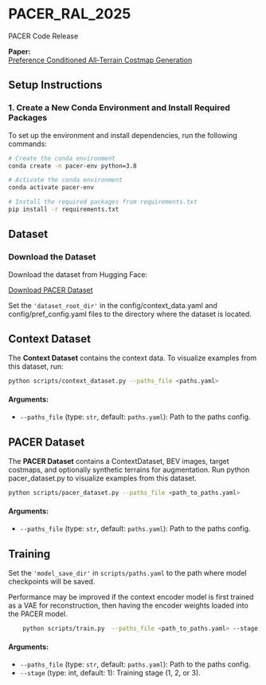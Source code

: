 # PACER_RAL_2025
PACER Code Release

**Paper:**  
[Preference Conditioned All-Terrain Costmap Generation](https://www.google.com/url?sa=t&source=web&rct=j&opi=89978449&url=https://arxiv.org/abs/2410.23488&ved=2ahUKEwjrl4vRueyLAxVkjYkEHU0EIL8QFnoECBcQAQ&usg=AOvVaw26ng9Pf509-6-JtVmI50ro)

## Setup Instructions

### 1. Create a New Conda Environment and Install Required Packages

To set up the environment and install dependencies, run the following commands:

```bash
# Create the conda environment
conda create -n pacer-env python=3.8

# Activate the conda environment
conda activate pacer-env

# Install the required packages from requirements.txt
pip install -r requirements.txt
```
## Dataset

### Download the Dataset

Download the dataset from Hugging Face:

[Download PACER Dataset](https://huggingface.co/datasets/ut-amrl/pacer)

Set the `'dataset_root_dir'` in the config/context_data.yaml and config/pref_config.yaml  files to the directory where the dataset is located.

## Context Dataset

The **Context Dataset** contains the context data. To visualize examples from this dataset, run:

```bash
python scripts/context_dataset.py --paths_file <paths.yaml>
```
#### Arguments:
- `--paths_file` (type: `str`, default: `paths.yaml`): Path to the paths config.

## PACER Dataset

The **PACER Dataset** contains a ContextDataset, BEV images, target costmaps, and optionally synthetic terrains for augmentation. Run python pacer_dataset.py to visualize examples from this dataset.

```bash
python scripts/pacer_dataset.py --paths_file <path_to_paths.yaml>
```
#### Arguments:
- `--paths_file` (type: `str`, default: `paths.yaml`): Path to the paths config.

## Training

Set the `'model_save_dir'` in `scripts/paths.yaml` to the path where model checkpoints will be saved.

Performance may be improved if the context encoder model is first trained as a VAE for reconstruction, then having the encoder weights loaded into the PACER model.

```bash
    python scripts/train.py  --paths_file <path_to_paths.yaml> --stage <training_stage_number>
```
#### Arguments:
- `--paths_file` (type: `str`, default: `paths.yaml`): Path to the paths config.
- `--stage` (type: int, default: 1): Training stage (1, 2, or 3).